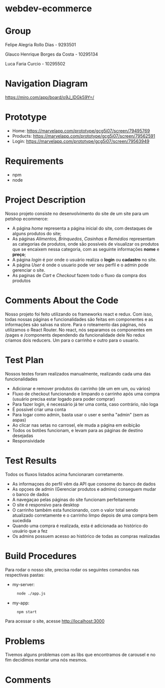 # webdev-ecommerce

# Group
Felipe Alegria Rollo Dias - 9293501

Glauco Henrique Borges da Costa - 10295134

Luca Faria Curcio - 10295502

# Navigation Diagram
https://miro.com/app/board/o9J_lDGk59Y=/

# Prototype
- Home: https://marvelapp.com/prototype/gcg5i07/screen/79495769
- Products: https://marvelapp.com/prototype/gcg5i07/screen/79562591
- Login: https://marvelapp.com/prototype/gcg5i07/screen/79563949

# Requirements
- npm
- node

# Project Description
Nosso projeto consiste no desenvolvimento do site de um site para um petshop ecommerce:
- A página *home* representa a página inicial do site, com destaques de alguns produtos do site;
- As páginas *Alimentos*, *Brinquedos*, *Casinhas* e *Remédios* representam as categorias de produtos, onde são possíveis de visualizar os produtos que se encaixem nessa categoria, com as seguinte informações **nome** e **preço**;
- A página *login* é por onde o usuário realiza o **login** ou **cadastro** no site.
- A página *User* é onde o usuario pode ver seu perfil e o admin pode gerenciar o site.
- As paginas de *Cart* e *Checkout* fazem todo o fluxo da compra dos produtos

# Comments About the Code
 Nosso projeto foi feito utilizando os frameworks react e redux. Com isso, todas nossas páginas e funcionalidades são feitas em componentes e as informações são salvas na store.
 Para o roteamento das páginas, nós utilizamos o React Router.
 No react, nós separamos os componentes em /pages e /components dependendo da funcionalidade dele
 No redux criamos dois reducers. Um para o carrinho e outro para o usuario.
 
# Test Plan
Nossos testes foram realizados manualmente, realizando cada uma das funcionalidades
- Adicionar e remover produtos do carrinho (de um em um, ou vários)
- Fluxo de checkout funcionando e limpando o carrinho após uma compra (usuário precisa estar logado para poder comprar)
- Para fazer login, é necessário já ter uma conta, caso contrário, não loga
- É possível criar uma conta
- Para logar como admin, basta usar o user e senha "admin" (sem as aspas)
- Ao clicar nas setas no carrosel, ele muda a página em exibição
- Todos os botões funcionam, e levam para as páginas de destino desejadas
- Responsividade

# Test Results
Todos os fluxos listados acima funcionaram corretamente.
- As informaçoes do perfil vêm da API que consome do banco de dados
- As opçoes de admin (Gerenciar produtos e admins) conseguem mudar o banco de dados
- A navegaçao pelas páginas do site funcionam perfeitamente
- O site é responsivo para desktop
- O carrinho também esta funcionando, com o valor total sendo atualizado corretamente e o carrinho limpo depois de uma compra bem sucedida
- Quando uma compra é realizada, esta é adicionada ao histórico do usuário que a fez
- Os admins possuem acesso ao histórico de todas as compras realizadas

# Build Procedures
Para rodar o nosso site, precisa rodar os seguintes comandos nas respectivas pastas:
- my-server:
  ```bash
    node ./app.js
  ```
- my-app: 
  ```bash
    npm start
  ```
Para acessar o site, acesse [http://localhost:3000](http://localhost:3000)

# Problems
Tivemos alguns problemas com as libs que encontramos de carousel e no fim decidimos montar uma nós mesmos.

# Comments
